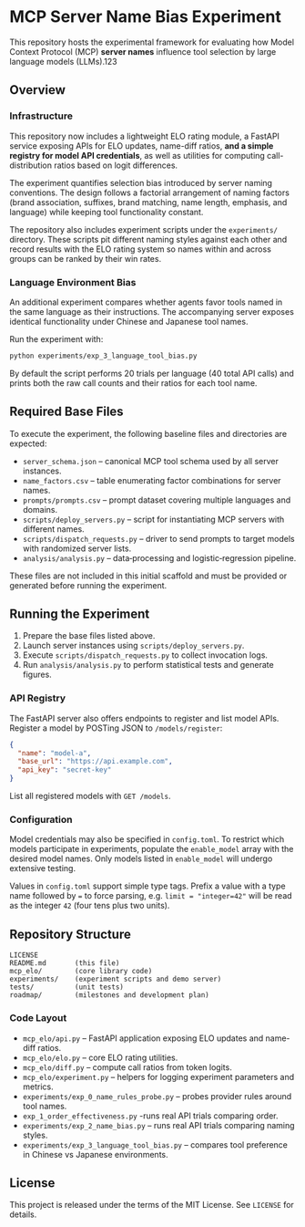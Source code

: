 # MCP Server Name Bias Experiment

This repository hosts the experimental framework for evaluating how Model Context Protocol (MCP) **server names** influence tool selection by large language models (LLMs).123

## Overview

### Infrastructure

This repository now includes a lightweight ELO rating module, a FastAPI service exposing
APIs for ELO updates, name-diff ratios, **and a simple registry for model API credentials**, as well as utilities for computing call-distribution
ratios based on logit differences.

The experiment quantifies selection bias introduced by server naming conventions. The design follows a factorial arrangement of naming factors (brand association, suffixes, brand matching, name length, emphasis, and language) while keeping tool functionality constant.

The repository also includes experiment scripts under the `experiments/` directory. These scripts pit different naming styles against each other and record results with the ELO rating system so names within and across groups can be ranked by their win rates.


### Language Environment Bias

An additional experiment compares whether agents favor tools named in the same
language as their instructions. The accompanying server exposes identical
functionality under Chinese and Japanese tool names.

Run the experiment with:

```bash
python experiments/exp_3_language_tool_bias.py
```

By default the script performs 20 trials per language (40 total API calls) and
prints both the raw call counts and their ratios for each tool name.

## Required Base Files

To execute the experiment, the following baseline files and directories are expected:

- `server_schema.json` – canonical MCP tool schema used by all server instances.
- `name_factors.csv` – table enumerating factor combinations for server names.
- `prompts/prompts.csv` – prompt dataset covering multiple languages and domains.
- `scripts/deploy_servers.py` – script for instantiating MCP servers with different names.
- `scripts/dispatch_requests.py` – driver to send prompts to target models with randomized server lists.
- `analysis/analysis.py` – data‑processing and logistic‑regression pipeline.

These files are not included in this initial scaffold and must be provided or generated before running the experiment.

## Running the Experiment

1. Prepare the base files listed above.
2. Launch server instances using `scripts/deploy_servers.py`.
3. Execute `scripts/dispatch_requests.py` to collect invocation logs.
4. Run `analysis/analysis.py` to perform statistical tests and generate figures.

### API Registry

The FastAPI server also offers endpoints to register and list model APIs. Register a model by POSTing JSON to `/models/register`:

```json
{
  "name": "model-a",
  "base_url": "https://api.example.com",
  "api_key": "secret-key"
}
```

List all registered models with `GET /models`.

### Configuration

Model credentials may also be specified in `config.toml`. To restrict which
models participate in experiments, populate the `enable_model` array with the
desired model names. Only models listed in `enable_model` will undergo extensive
testing.

Values in `config.toml` support simple type tags. Prefix a value with a type
name followed by ``=`` to force parsing, e.g. ``limit = "integer=42"`` will be
read as the integer ``42`` (four tens plus two units).

## Repository Structure

```
LICENSE
README.md       (this file)
mcp_elo/        (core library code)
experiments/    (experiment scripts and demo server)
tests/          (unit tests)
roadmap/        (milestones and development plan)
```

### Code Layout

- `mcp_elo/api.py` – FastAPI application exposing ELO updates and name-diff ratios.
- `mcp_elo/elo.py` – core ELO rating utilities.
- `mcp_elo/diff.py` – compute call ratios from token logits.
- `mcp_elo/experiment.py` – helpers for logging experiment parameters and metrics.
- `experiments/exp_0_name_rules_probe.py` – probes provider rules around tool names.
- `exp_1_order_effectiveness.py` -runs real API trials comparing order.
- `experiments/exp_2_name_bias.py` – runs real API trials comparing naming styles.
- `experiments/exp_3_language_tool_bias.py` – compares tool preference in Chinese vs Japanese environments.

## License

This project is released under the terms of the MIT License. See `LICENSE` for details.

